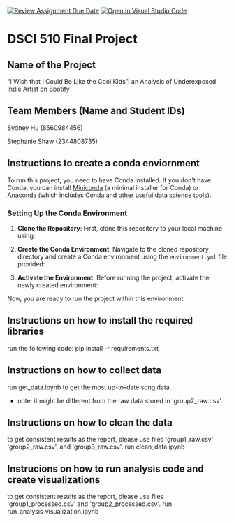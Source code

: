 [![Review Assignment Due Date](https://classroom.github.com/assets/deadline-readme-button-24ddc0f5d75046c5622901739e7c5dd533143b0c8e959d652212380cedb1ea36.svg)](https://classroom.github.com/a/h_LXMCrc)
[![Open in Visual Studio Code](https://classroom.github.com/assets/open-in-vscode-718a45dd9cf7e7f842a935f5ebbe5719a5e09af4491e668f4dbf3b35d5cca122.svg)](https://classroom.github.com/online_ide?assignment_repo_id=12663000&assignment_repo_type=AssignmentRepo)
# DSCI 510 Final Project

## Name of the Project
“I Wish that I Could Be Like the Cool Kids”: an Analysis of Underexposed Indie Artist on Spotify

## Team Members (Name and Student IDs)
Sydney Hu (8560984456)

Stephanie Shaw (2344808735)

## Instructions to create a conda enviornment
To run this project, you need to have Conda installed. If you don't have Conda, you can install [Miniconda](https://docs.conda.io/en/latest/miniconda.html) (a minimal installer for Conda) or [Anaconda](https://www.anaconda.com/products/individual) (which includes Conda and other useful data science tools).

### Setting Up the Conda Environment

1. **Clone the Repository**: First, clone this repository to your local machine using:
   
2.  **Create the Conda Environment**: Navigate to the cloned repository directory and create a Conda environment using the `environment.yml` file provided:

3. **Activate the Environment**: Before running the project, activate the newly created environment:

Now, you are ready to run the project within this environment.



## Instructions on how to install the required libraries
run the following code:
pip install -r requirements.txt

## Instructions on how to collect data
run get_data.ipynb to get the most up-to-date song data. 
* note: it might be different from the raw data stored in 'group2_raw.csv'. 

## Instructions on how to clean the data
to get consistent results as the report, please use files 'group1_raw.csv' 'group2_raw.csv', and 'group3_raw.csv'.
run clean_data.ipynb


## Instrucions on how to run analysis code and create visualizations
to get consistent results as the report, please use files 'group1_processed.csv' and 'group2_processed.csv'.
run run_analysis_visualization.ipynb
